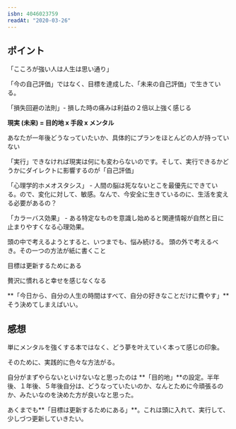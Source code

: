 ```yaml
---
isbn: 4046023759
readAt: "2020-03-26"
---
```


## ポイント

「こころが強い人は人生は思い通り」

「今の自己評価」ではなく、目標を達成した、「未来の自己評価」で生きている。

「損失回避の法則」- 損した時の痛みは利益の２倍以上強く感じる

**現実 (未来) = 目的地 x 手段 x メンタル**

あなたが一年後どうなっていたいか、具体的にプランをほとんどの人が持っていない

「実行」できなければ現実は何にも変わらないのです。そして、実行できるかどうかにダイレクトに影響するのが「自己評価」

「心理学的ホメオスタシス」 - 人間の脳は死なないとこを最優先にできている。ので、変化に対して、敏感。なんで、今安全に生きているのに、生活を変える必要があるの？

「カラーバス効果」 - ある特定なものを意識し始めると関連情報が自然と目に止まりやすくなる心理効果。

頭の中で考えるようとすると、いつまでも、悩み続ける。
頭の外で考えるべき。その一つの方法が紙に書くこと

目標は更新するためにある

贅沢に慣れると幸せを感じなくなる

**「今日から、自分の人生の時間はすべて、自分の好きなことだけに費やす」**そう決めてしまえばいい。

## 感想

単にメンタルを強くする本ではなく、どう夢を叶えていく本って感じの印象。

そのために、実践的に色々な方法がる。

自分がまずやらないといけないなと思ったのは **「目的地」**の設定。半年後、１年後、５年後自分は、どうなっていたいのか、なんとために今頑張るのか、みたいなのを決めた方が良いなと思った。

あくまでも**「目標は更新するためにある」**。これは頭に入れて、実行して、少しづつ更新していきたい。
